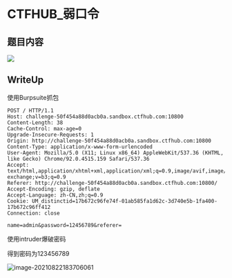 # CTFHUB_弱口令

## 题目内容

![](/home/adian/note/Study_Note/网络安全/CTF/pic/10.png)

## WriteUp
使用Burpsuite抓包

```
POST / HTTP/1.1
Host: challenge-50f454a88d0acb0a.sandbox.ctfhub.com:10800
Content-Length: 38
Cache-Control: max-age=0
Upgrade-Insecure-Requests: 1
Origin: http://challenge-50f454a88d0acb0a.sandbox.ctfhub.com:10800
Content-Type: application/x-www-form-urlencoded
User-Agent: Mozilla/5.0 (X11; Linux x86_64) AppleWebKit/537.36 (KHTML, like Gecko) Chrome/92.0.4515.159 Safari/537.36
Accept: text/html,application/xhtml+xml,application/xml;q=0.9,image/avif,image/webp,image/apng,*/*;q=0.8,application/signed-exchange;v=b3;q=0.9
Referer: http://challenge-50f454a88d0acb0a.sandbox.ctfhub.com:10800/
Accept-Encoding: gzip, deflate
Accept-Language: zh-CN,zh;q=0.9
Cookie: UM_distinctid=17b672c96fe74f-01ab585fa1d62c-3d740e5b-1fa400-17b672c96ff412
Connection: close

name=admin&password=12456789&referer=
```

使用intruder爆破密码

得到密码为123456789

![image-20210822183706061](/home/adian/note/Study_Note/网络安全/CTF/pic/11.png)

